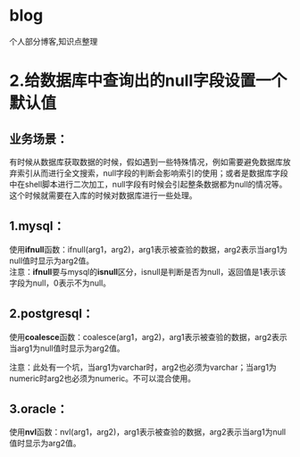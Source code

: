 # blog
个人部分博客,知识点整理
  
    
      
      

# 2.给数据库中查询出的null字段设置一个默认值
  
  
## 业务场景： 
有时候从数据库获取数据的时候，假如遇到一些特殊情况，例如需要避免数据库放弃索引从而进行全文搜索，null字段的判断会影响索引的使用；或者是数据库字段中在shell脚本进行二次加工，null字段有时候会引起整条数据都为null的情况等。这个时候就需要在入库的时候对数据库进行一些处理。
  
## 1.mysql：
使用**ifnull**函数：ifnull(arg1，arg2)，arg1表示被查验的数据，arg2表示当arg1为null值时显示为arg2值。  
注意：**ifnull**要与mysql的**isnull**区分，isnull是判断是否为null，返回值是1表示该字段为null，0表示不为null。

## 2.postgresql：
使用**coalesce**函数：coalesce(arg1，arg2)，arg1表示被查验的数据，arg2表示当arg1为null值时显示为arg2值。
  
注意：此处有一个坑，当arg1为varchar时，arg2也必须为varchar；当arg1为numeric时arg2也必须为numeric。不可以混合使用。

## 3.oracle： 
使用**nvl**函数：nvl(arg1，arg2)，arg1表示被查验的数据，arg2表示当arg1为null值时显示为arg2值。
